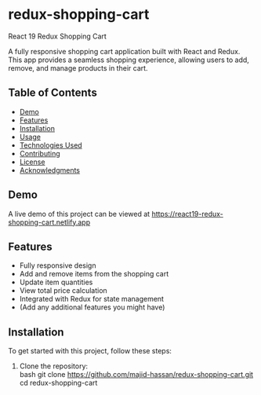 # redux-shopping-cart
React 19 Redux Shopping Cart

A fully responsive shopping cart application built with React and Redux. This app provides a seamless shopping experience, allowing users to add, remove, and manage products in their cart.  
## Table of Contents  

- [Demo](#demo)  
- [Features](#features)  
- [Installation](#installation)  
- [Usage](#usage)  
- [Technologies Used](#technologies-used)  
- [Contributing](#contributing)  
- [License](#license)  
- [Acknowledgments](#acknowledgments)  

## Demo  
A live demo of this project can be viewed at https://react19-redux-shopping-cart.netlify.app

## Features  
- Fully responsive design  
- Add and remove items from the shopping cart  
- Update item quantities  
- View total price calculation  
- Integrated with Redux for state management  
- (Add any additional features you might have)  

## Installation  
To get started with this project, follow these steps:  

1. Clone the repository:  
   bash 
   git clone https://github.com/majid-hassan/redux-shopping-cart.git  
   cd redux-shopping-cart
   
